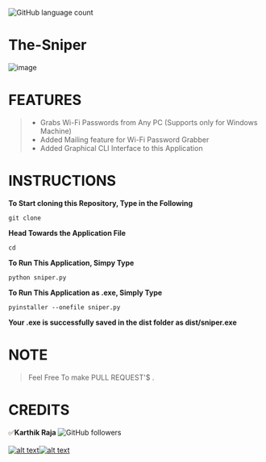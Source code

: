 ![GitHub language count](https://img.shields.io/github/languages/count/mr-anonymous-official/The-Sniper?style=plastic)

[1.1]: https://img.icons8.com/ios-filled/25/000000/instagram-new.png
[1.2]: https://img.icons8.com/metro/26/000000/twitter.png
[1]: https://www.instagram.com/mr.anonymous_official
[11]: https://twitter.com/MrAnonymousofcl

# The-Sniper
![image](https://user-images.githubusercontent.com/64122408/87697432-b3ebca00-c7af-11ea-9dcb-5c61d909f62e.png)


# FEATURES
> * Grabs Wi-Fi Passwords from Any PC (Supports only for Windows Machine)
> * Added Mailing feature for Wi-Fi Password Grabber
> * Added Graphical CLI Interface to this Application


# INSTRUCTIONS

**To Start cloning this Repository, Type in the Following**
```
git clone 
```
**Head Towards the Application File**
```
cd 
```
**To Run This Application, Simpy Type**
```
python sniper.py
```
**To Run This Application as .exe, Simply Type**
```
pyinstaller --onefile sniper.py
```
**Your .exe is successfully saved in the dist folder as **dist/sniper.exe****

# NOTE
> Feel Free To make PULL REQUEST'$ .

# CREDITS  
:white_check_mark:**Karthik Raja**
![GitHub followers](https://img.shields.io/github/followers/mr-anonymous-official?label=mr-anonymous-official&style=social) <br/>
<br/>
[![alt text][1.1]][1][![alt text][1.2]][11] <br/>
